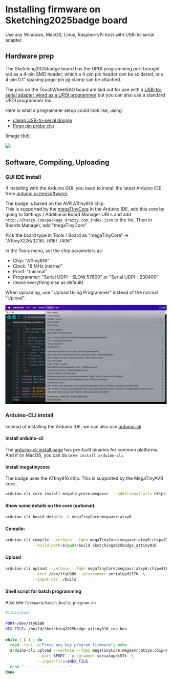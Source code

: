
# Installing firmware on Sketching2025badge board

Use any Windows, MacOS, Linux, RaspberryPi host with USB-to-serial adapter.

## Hardware prep

The Sketching2025badge board has the UPDI programming port brought out as a 4-pin
SMD header, which a 4-pin pin header can be soldered, or a 4-pin 0.1" spacing
pogo-pin jig clamp can be attached.

The pins on the TouchWheelSAO board are laid out for use with a
[USB-to-serial adapter wired as a UPDI programmer](https://learn.adafruit.com/adafruit-attiny817-seesaw/advanced-reprogramming-with-updi)
but you can also use a standard UPDI programmer too.

Here is what a programmer setup could look like, using:
* [cheap USB-to-serial dongle](https://amzn.to/47sMaxz)
* [Pogo pin probe clip](https://www.digikey.com/short/3c99n5p9)

[image tbd]

<a href="./firmware-programming1.jpg"><img src="./firmware-programming1.jpg" width=400></a>


## Software, Compiling, Uploading

### GUI IDE install

If installing with the Arduino GUI, you need to install the latest Arduino IDE 
from [arduino.cc/en/software/](https://www.arduino.cc/en/software/#ide).

The badge is based on the AVR ATtiny816 chip.  
This is supported by the [megaTInyCore](https://github.com/SpenceKonde/megaTinyCore) 
In the Arduino IDE, add this core by going to Settings / Additional Board Manager URLs and 
add `http://drazzy.com/package_drazzy.com_index.json` to the list. 
Then in Boards Manager, add "megaTinyCore".

Pick the board type in Tools / Board as "megaTinyCore" -> "ATtiny3226/3216/../816/../406"

In the Tools menu, set the chip parameters as:

- Chip: "ATtiny816"
- Clock: "8 MHz internal"
- Printf: "minimal"
- Programmer: "Serial UDPI - SLOW 57600" or "Serial UDPI - 230400"
- (leave everything else as default)

When uploading, use "Upload Using Programmer" instead of the normal "Upload".

<img width=600 src="arduino-tools-setting.png">


### Arduino-CLI install

Instead of installing the Arduino IDE, we can also use [arduino-cli](https://arduino.github.io/arduino-cli/1.0/)

#### Install arduino-cli

The [arduino-cli install page](https://arduino.github.io/arduino-cli/1.0/installation/#latest-release)
has pre-built binaries for common platforms.  And if on MacOS, you can do `brew install arduino-cli`

#### Install megatinycore 

The badge uses the ATtiny816 chip.  This is supported by the MegaTinyAVR core. 

```sh
arduino-cli core install megatinycore:megaavr  --additional-urls https://drazzy.com/package_drazzy.com_index.json
 ```

#### Show some details on the core (optional):

```sh
arduino-cli board details -b megaTinyCore:megaavr:atxy6
```

#### Compile:

```sh
arduino-cli compile --verbose --fqbn megaTinyCore:megaavr:atxy6:chip=816,printf=minimal,clock=8internal \
            --build-path=$(pwd)/build Sketching2025badge_attiny816
```


#### Upload

```sh
arduino-cli upload --verbose --fqbn megaTinyCore:megaavr:atxy6:chip=816  \
            --port /dev/ttyUSB0 --programmer serialupdi57k  \
            --input-dir ./build

```

#### Shell script for batch programming

Also see `firmware/batch_build_program.sh`

```sh
#!/bin/bash

PORT=/dev/ttyUSB0
HEX_FILE=./build/Sketching2025badge_attiny816.ino.hex

while [ 1 ] ; do
  read -rsn1 -p"Press any key program firmware"; echo
  arduino-cli upload --verbose --fqbn megaTinyCore:megaavr:atxy6:chip=816  \
              --port $PORT --programmer serialupdi57k  \
              --input-file=$HEX_FILE
  echo "--------------------"
done

```

